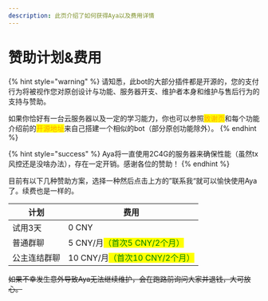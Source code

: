 ```yaml
---
description: 此页介绍了如何获得Aya以及费用详情
---
```


# 赞助计划&费用

{% hint style="warning" %}
请知悉，此bot的大部分插件都是开源的，您的支付行为将被视作您对原创设计与功能、服务器开支、维护者本身和维护与售后行为的支持与赞助。

如果你恰好有一台云服务器以及一定的学习能力，你也可以参照<mark style="color:orange;">致谢页</mark>和每个功能介绍前的<mark style="color:orange;">开源地址</mark>来自己搭建一个相似的bot（部分原创功能除外）。
{% endhint %}

{% hint style="success" %}
Aya将一直使用2C4G的服务器来确保性能（虽然tx风控还是没啥办法），存在一定开销。感谢各位的赞助！
{% endhint %}

目前有以下几种赞助方案，选择一种然后点击上方的”联系我“就可以愉快使用Aya了。续费也是一样的。

| 计划     | 费用                                                       |
| ------ | -------------------------------------------------------- |
| 试用3天   | 0 CNY                                                    |
| 普通群聊   | 5 CNY/月<mark style="color:green;">（首次5 CNY/2个月）</mark>   |
| 公主连结群聊 | 10 CNY/月<mark style="color:green;">（首次10 CNY/2个月）</mark> |

~~如果不幸发生意外导致Aya无法继续维护，会在跑路前询问大家并退钱，大可放心。~~
